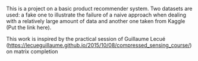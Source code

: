This is a project on a basic product recommender system. Two datasets are used: a fake one to illustrate the failure of a naive approach when dealing with a relatively large amount of data and another one taken from Kaggle (Put the link here).

This work is inspired by the practical session of Guillaume Lecué (https://lecueguillaume.github.io/2015/10/08/compressed_sensing_course/) on matrix completion



